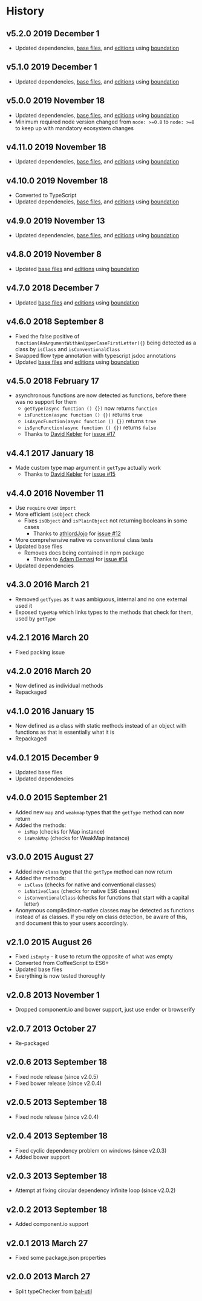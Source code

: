 # History

## v5.2.0 2019 December 1

-   Updated dependencies, [base files](https://github.com/bevry/base), and [editions](https://editions.bevry.me) using [boundation](https://github.com/bevry/boundation)

## v5.1.0 2019 December 1

-   Updated dependencies, [base files](https://github.com/bevry/base), and [editions](https://editions.bevry.me) using [boundation](https://github.com/bevry/boundation)

## v5.0.0 2019 November 18

-   Updated dependencies, [base files](https://github.com/bevry/base), and [editions](https://editions.bevry.me) using [boundation](https://github.com/bevry/boundation)
-   Minimum required node version changed from `node: >=0.8` to `node: >=8` to keep up with mandatory ecosystem changes

## v4.11.0 2019 November 18

-   Updated dependencies, [base files](https://github.com/bevry/base), and [editions](https://editions.bevry.me) using [boundation](https://github.com/bevry/boundation)

## v4.10.0 2019 November 18

-   Converted to TypeScript
-   Updated dependencies, [base files](https://github.com/bevry/base), and [editions](https://editions.bevry.me) using [boundation](https://github.com/bevry/boundation)

## v4.9.0 2019 November 13

-   Updated dependencies, [base files](https://github.com/bevry/base), and [editions](https://editions.bevry.me) using [boundation](https://github.com/bevry/boundation)

## v4.8.0 2019 November 8

-   Updated [base files](https://github.com/bevry/base) and [editions](https://editions.bevry.me) using [boundation](https://github.com/bevry/boundation)

## v4.7.0 2018 December 7

-   Updated [base files](https://github.com/bevry/base) and [editions](https://editions.bevry.me) using [boundation](https://github.com/bevry/boundation)

## v4.6.0 2018 September 8

-   Fixed the false positive of `function(AnArgumentWithAnUpperCaseFirstLetter){}` being detected as a class by `isClass` and `isConventionalClass`
-   Swapped flow type annotation with typescript jsdoc annotations
-   Updated [base files](https://github.com/bevry/base) and [editions](https://editions.bevry.me) using [boundation](https://github.com/bevry/boundation)

## v4.5.0 2018 February 17

-   asynchronous functions are now detected as functions, before there was no support for them
    -   `getType(async function () {})` now returns `function`
    -   `isFunction(async function () {})` returns `true`
    -   `isAsyncFunction(async function () {})` returns `true`
    -   `isSyncFunction(async function () {})` returns `false`
    -   Thanks to [David Kebler](https://github.com/dkebler) for [issue #17](https://github.com/bevry/typechecker/issues/17)

## v4.4.1 2017 January 18

-   Made custom type map argument in `getType` actually work
    -   Thanks to [David Kebler](https://github.com/dkebler) for [issue #15](https://github.com/bevry/typechecker/issues/15)

## v4.4.0 2016 November 11

-   Use `require` over `import`
-   More efficient `isObject` check
    -   Fixes `isObject` and `isPlainObject` not returning booleans in some cases
        -   Thanks to [athlordJojo](https://github.com/athlordJojo) for [issue #12](https://github.com/bevry/typechecker/issues/12)
-   More comprehensive native vs conventional class tests
-   Updated base files
    -   Removes docs being contained in npm package
        -   Thanks to [Adam Demasi](https://github.com/kirb) for [issue #14](https://github.com/bevry/typechecker/issues/14)
-   Updated dependencies

## v4.3.0 2016 March 21

-   Removed `getTypes` as it was ambiguous, internal and no one external used it
-   Exposed `typeMap` which links types to the methods that check for them, used by `getType`

## v4.2.1 2016 March 20

-   Fixed packing issue

## v4.2.0 2016 March 20

-   Now defined as individual methods
-   Repackaged

## v4.1.0 2016 January 15

-   Now defined as a class with static methods instead of an object with functions as that is essentially what it is
-   Repackaged

## v4.0.1 2015 December 9

-   Updated base files
-   Updated dependencies

## v4.0.0 2015 September 21

-   Added new `map` and `weakmap` types that the `getType` method can now return
-   Added the methods:
    -   `isMap` (checks for Map instance)
    -   `isWeakMap` (checks for WeakMap instance)

## v3.0.0 2015 August 27

-   Added new `class` type that the `getType` method can now return
-   Added the methods:
    -   `isClass` (checks for native and conventional classes)
    -   `isNativeClass` (checks for native ES6 classes)
    -   `isConventionalClass` (checks for functions that start with a capital letter)
-   Anonymous compiled/non-native classes may be detected as functions instead of as classes. If you rely on class detection, be aware of this, and document this to your users accordingly.

## v2.1.0 2015 August 26

-   Fixed `isEmpty` - it use to return the opposite of what was empty
-   Converted from CoffeeScript to ES6+
-   Updated base files
-   Everything is now tested thoroughly

## v2.0.8 2013 November 1

-   Dropped component.io and bower support, just use ender or browserify

## v2.0.7 2013 October 27

-   Re-packaged

## v2.0.6 2013 September 18

-   Fixed node release (since v2.0.5)
-   Fixed bower release (since v2.0.4)

## v2.0.5 2013 September 18

-   Fixed node release (since v2.0.4)

## v2.0.4 2013 September 18

-   Fixed cyclic dependency problem on windows (since v2.0.3)
-   Added bower support

## v2.0.3 2013 September 18

-   Attempt at fixing circular dependency infinite loop (since v2.0.2)

## v2.0.2 2013 September 18

-   Added component.io support

## v2.0.1 2013 March 27

-   Fixed some package.json properties

## v2.0.0 2013 March 27

-   Split typeChecker from [bal-util](https://github.com/balupton/bal-util)
